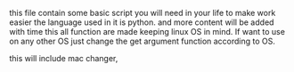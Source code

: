 this file contain some basic script you  will need in your life to make work easier 
the language used in it is python. and more content will be added with time
this all function are made keeping linux OS in mind. If want to use on any other OS just change the get argument function according to OS.

this will include mac changer,
